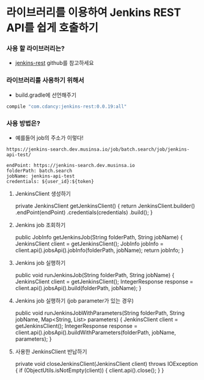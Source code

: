 # 라이브러리를 이용하여 Jenkins REST API를 쉽게 호출하기

### 사용 할 라이브러리는?
- [jenkins-rest](https://github.com/cdancy/jenkins-rest) github를 참고하세요

### 라이브러리를 사용하기 위해서
- build.gradle에 선언해주기

```gradle
compile "com.cdancy:jenkins-rest:0.0.19:all"
```

### 사용 방법은?
- 예를들어 job의 주소가 이렇다!

```text
https://jenkins-search.dev.musinsa.io/job/batch.search/job/jenkins-api-test/

endPoint: https://jenkins-search.dev.musinsa.io
folderPath: batch.search
jobName: jenkins-api-test
credentials: ${user_id}:${token}
```

1. JenkinsClient 생성하기


    private JenkinsClient getJenkinsClient() {
        return JenkinsClient.builder()
                .endPoint(endPoint)
                .credentials(credentials)
                .build();
    }


2. Jenkins job 조회하기



    public JobInfo getJenkinsJob(String folderPath, String jobName) {
        JenkinsClient client = getJenkinsClient();
        JobInfo jobInfo = client.api().jobsApi().jobInfo(folderPath, jobName);
        return jobInfo;
    }


3. Jenkins job 실행하기



    public void runJenkinsJob(String folderPath, String jobName) {
        JenkinsClient client = getJenkinsClient();
        IntegerResponse response = client.api().jobsApi().build(folderPath, jobName);
    }


4. Jenkins job 실행하기 (job parameter가 있는 경우)



    public void runJenkinsJobWithParameters(String folderPath, String jobName, Map<String, List<String>> parameters) {
        JenkinsClient client = getJenkinsClient();
        IntegerResponse response = client.api().jobsApi().buildWithParameters(folderPath, jobName, parameters);
    }


5. 사용한 JenkinsClient 반납하기



    private void closeJenkinsClient(JenkinsClient client) throws IOException {
        if (ObjectUtils.isNotEmpty(client)) {
            client.api().close();
        }
    }




